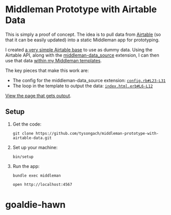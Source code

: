 # Middleman Prototype with Airtable Data

This is simply a proof of concept. The idea is to pull data from [Airtable]
(so that it can be easily updated) into a static Middleman app for prototyping.

I created [a very simple Airtable base][base] to use as dummy data. Using the
Airtable API, along with the [middleman-data_source] extension, I can then use
that data [within my Middleman templates][data-files].

The key pieces that make this work are:

- The config for the middleman-data_source extension: [`config.rb#L23-L31`][config]
- The loop in the template to output the data: [`index.html.erb#L6-L12`][loop]

[View the page that gets output][output].

  [Airtable]: https://airtable.com/
  [base]: https://airtable.com/shrIlzC2qh7Hcd73K
  [middleman-data_source]: https://github.com/stevenosloan/middleman-data_source
  [data-files]: https://middlemanapp.com/advanced/data_files/
  [config]: https://github.com/tysongach/middleman-prototype-with-airtable-data/blob/master/config.rb#L23-L31
  [loop]: https://github.com/tysongach/middleman-prototype-with-airtable-data/blob/master/source/index.html.erb#L6-L12
  [output]: https://tysongach.github.io/middleman-prototype-with-airtable-data/

## Setup

1. Get the code:

    ```
    git clone https://github.com/tysongach/middleman-prototype-with-airtable-data.git
    ```

1. Set up your machine:

    ```
    bin/setup
    ```

1. Run the app:

    ```
    bundle exec middleman
    ```

    ```
    open http://localhost:4567
    ```
# goaldie-hawn
